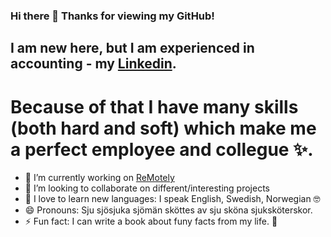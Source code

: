 ### Hi there 👋 Thanks for viewing my GitHub!

## I am new here, but I am experienced in accounting - my [Linkedin](https://www.linkedin.com/in/karolina-k-k/).

# Because of that I have many skills (both hard and soft) which make me a perfect employee and collegue ✨.

- 🔭 I’m currently working on [ReMotely](https://github.com/kakuliniec/ReMotely)
- 👯 I’m looking to collaborate on different/interesting projects
- 💬 I love to learn new languages: I speak English, Swedish, Norwegian 🤓
- 😄 Pronouns: Sju sjösjuka sjömän sköttes av sju sköna sjuksköterskor. 
- ⚡ Fun fact: I can write a book about funy facts from my life. 🙈
